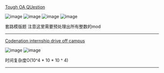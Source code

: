 [Tough OA QUestion](https://leetcode.com/discuss/interview-question/2752346/Tough-OA-QUestion)

![image](https://assets.leetcode.com/users/images/37744cee-306d-4fef-9e0b-324a00059c53_1666958451.8016338.png)
![image](https://assets.leetcode.com/users/images/eb97e156-2444-4a1c-8080-3e9c4c73f43c_1666958461.9649465.png)
![image](https://assets.leetcode.com/users/images/38fb76b7-ad79-4003-9eeb-d3c498a16893_1666958491.6497493.png)
![image](https://assets.leetcode.com/users/images/22b9f28b-f0b2-4f36-9cd3-c477a5b01423_1666958533.707806.png)

套路模版题 注意这里需要预处理出所有整数的mod

-----

[Codenation internship drive off campus](https://leetcode.com/discuss/interview-question/2830985/Codenation-internship-drive-off-campus)

![image](https://assets.leetcode.com/users/images/48db9a01-c62a-4e6a-bd0d-c880c7901b6e_1668883412.6320875.png)
![image](https://assets.leetcode.com/users/images/2887fa44-7358-4c5e-bfb2-19323d973ee9_1668883412.6867738.png)

时间复杂度O(10^4 * 10 * 10 ^ 4)

---

















<!--stackedit_data:
eyJoaXN0b3J5IjpbLTE3NjEzMjgyMjAsMTAyNjkxMTYwOV19
-->